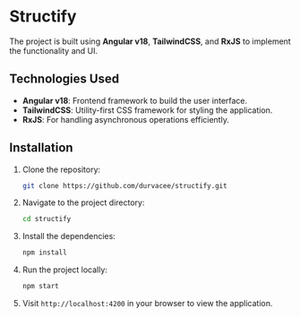 # Structify

The project is built using **Angular v18**, **TailwindCSS**, and **RxJS** to implement the functionality and UI.

## Technologies Used
- **Angular v18**: Frontend framework to build the user interface.
- **TailwindCSS**: Utility-first CSS framework for styling the application.
- **RxJS**: For handling asynchronous operations efficiently.
  
## Installation

1. Clone the repository:

    ```bash
    git clone https://github.com/durvacee/structify.git
    ```

2. Navigate to the project directory:

    ```bash
    cd structify
    ```

3. Install the dependencies:

    ```bash
    npm install
    ```

4. Run the project locally:

    ```bash
    npm start
    ```

5. Visit `http://localhost:4200` in your browser to view the application.
